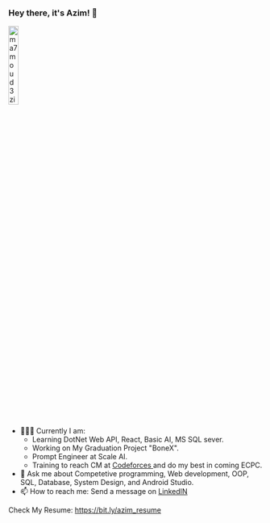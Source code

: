### Hey there, it's Azim! 👋 

<img src="https://komarev.com/ghpvc/?username=ma7moud3zim&label=Profile%20views&color=A325E2&labelColor=FFFFFF&style=for-the-badge" alt="ma7moud3zim" width=20%/>

- 👨🏻‍💻 Currently I am:
    - Learning DotNet Web API, React, Basic AI, MS SQL sever.
    - Working on My Graduation Project "BoneX".
    - Prompt Engineer at Scale AI.
    - Training to reach CM at <a href="https://codeforces.com/profile/3zim"> Codeforces </a> and do my best in coming ECPC.
- 💬 Ask me about Competetive programming, Web development, OOP, SQL, Database, System Design, and Android Studio.
- 📫 How to reach me: Send a message on <a href="https://www.linkedin.com/in/pro3zim/">  LinkedIN </a>

Check My Resume: https://bit.ly/azim_resume


